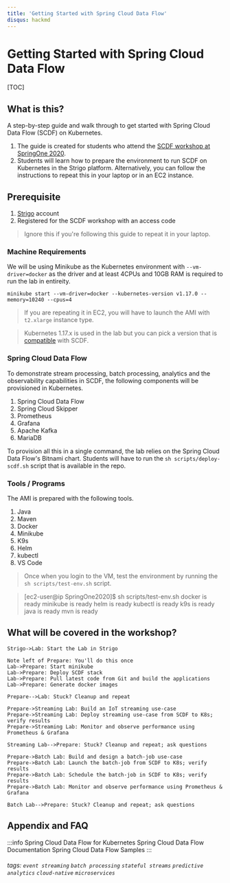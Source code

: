 ```yaml
---
title: 'Getting Started with Spring Cloud Data Flow'
disqus: hackmd
---
```


Getting Started with Spring Cloud Data Flow
===

[TOC]

## What is this?

A step-by-step guide and walk through to get started with Spring Cloud Data Flow (SCDF) on Kubernetes.

1. The guide is created for students who attend the [SCDF workshop at SpringOne 2020](https://springone.io/2020/workshops/spring-cloud-data-flow).
2. Students will learn how to prepare the environment to run SCDF on Kubernetes in the Strigo platform. Alternatively, you can follow the instructions to repeat this in your laptop or in an EC2 instance.

## Prerequisite

1. [Strigo](https://strigo.io/) account 
2. Registered for the SCDF workshop with an access code

> Ignore this if you're following this guide to repeat it in your laptop.

### Machine Requirements

We will be using Minikube as the Kubernetes environment with `--vm-driver=docker` as the driver and at least 4CPUs and 10GB RAM is required to run the lab in entireity.

```
minikube start --vm-driver=docker --kubernetes-version v1.17.0 --memory=10240 --cpus=4
```

> If you are repeating it in EC2, you will have to launch the AMI with `t2.xlarge`  instance type.

> Kubernetes 1.17.x is used in the lab but you can pick a version that is [compatible](https://dataflow.spring.io/docs/installation/kubernetes/compatibility/) with SCDF.

### Spring Cloud Data Flow

To demonstrate stream processing, batch processing, analytics and the observability capabilities in SCDF, the following components will be provisioned in Kubernetes.

1. Spring Cloud Data Flow
2. Spring Cloud Skipper
3. Prometheus
4. Grafana
5. Apache Kafka
6. MariaDB 

To provision all this in a single command, the lab relies on the Spring Cloud Data Flow's Bitnami chart. Students will have to run the `sh scripts/deploy-scdf.sh` script that is available in the repo.

### Tools / Programs

The AMI is prepared with the following tools.

1. Java
2. Maven
3. Docker
4. Minikube
5. K9s
6. Helm
7. kubectl
8. VS Code

> Once when you login to the VM, test the environment by running the `sh scripts/test-env.sh` script.

>[ec2-user@ip SpringOne2020]$ sh scripts/test-env.sh 
docker is ready
minikube is ready
helm is ready
kubectl is ready
k9s is ready
java is ready
mvn is ready

What will be covered in the workshop?
---
```sequence
Strigo->Lab: Start the Lab in Strigo

Note left of Prepare: You'll do this once
Lab->Prepare: Start minikube
Lab->Prepare: Deploy SCDF stack
Lab->Prepare: Pull latest code from Git and build the applications
Lab->Prepare: Generate docker images

Prepare-->Lab: Stuck? Cleanup and repeat

Prepare->Streaming Lab: Build an IoT streaming use-case
Prepare->Streaming Lab: Deploy streaming use-case from SCDF to K8s; verify results
Prepare->Streaming Lab: Monitor and observe performance using Prometheus & Grafana

Streaming Lab-->Prepare: Stuck? Cleanup and repeat; ask questions

Prepare->Batch Lab: Build and design a batch-job use-case
Prepare->Batch Lab: Launch the batch-job from SCDF to K8s; verify results
Prepare->Batch Lab: Schedule the batch-job in SCDF to K8s; verify results
Prepare->Batch Lab: Monitor and observe performance using Prometheus & Grafana

Batch Lab-->Prepare: Stuck? Cleanup and repeat; ask questions

```

## Appendix and FAQ

:::info
Spring Cloud Data Flow for Kubernetes
Spring Cloud Data Flow Documentation
Spring Cloud Data Flow Samples
:::

###### tags: `event streaming` `batch processing` `stateful streams` `predictive analytics` `cloud-native` `microservices` 
